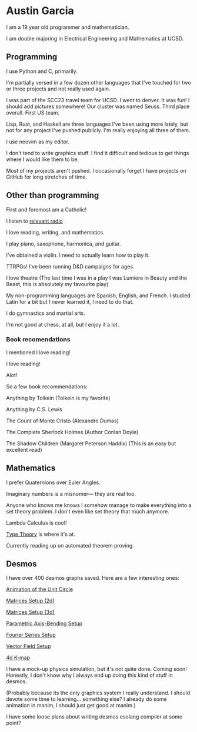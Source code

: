 # Austin Garcia

I am a 19 year old programmer and mathematician.

I am double majoring in Electrical Engineering and Mathematics at UCSD.

## Programming

I use Python and C, primarily. 

I'm partially versed in a few dozen other languages that I've touched for two or three projects and not really used again.

I was part of the SCC23 travel team for UCSD. I went to denver. It was fun! I should add pictures somewhere! Our cluster was named Seuss. Third place overall. First US team.

Lisp, Rust, and Haskell are three languages I've been using more lately, but not for any project I've pushed publicly. I'm really enjoying all three of them.

I use neovim as my editor. 

I don't tend to write graphics stuff. I find it difficult and tedious to get things where I would like them to be.

Most of my projects aren't pushed. I occasionally forget I have projects on GitHub for long stretches of time.

## Other than programming

First and foremost am a Catholic! 

I listen to [relevant radio](https://relevantradio.com/)

I love reading, writing, and mathematics.

I play piano, saxophone, harmonica, and guitar. 

I've obtained a violin. I need to actually learn how to play it.

TTRPGs! I've been running D&D campaigns for ages. 

I love theatre (The last time I was in a play I was Lumiere in Beauty and the Beast, this is absolutely my favourite play). 

My non-programming languages are Spanish, English, and French. I studied Latin for a bit but I never learned it, I need to do that.

I do gymnastics and martial arts.

I'm not good at chess, at all, but I enjoy it a lot. 

### Book recomendations

I mentioned I love reading!

I love reading!

Alot!

So a few book recommendations:

Anything by Tolkein (Tolkein is my favorite)

Anything by C.S. Lewis

The Count of Monte Cristo (Alexandre Dumas)

The Complete Sherlock Holmes (Author Conlan Doyle)

The Shadow Children (Margaret Peterson Haddix) (This is an easy but excellent read)

## Mathematics

I prefer Quaternions over Euler Angles.

Imaginary numbers is a misnomer— they are real too.

Anyone who knows me knows I somehow manage to make everything into a set theory problem. I don't even like set theory that much anymore.

Lambda Calculus is cool!

[Type Theory](https://hott.github.io/book/hott-online-1404-g79e6d60.pdf) is where it's at.

Currently reading up on automated theorem proving.

## Desmos

I have over 400 desmos graphs saved. Here are a few interesting ones:

[Animation of the Unit Circle](https://www.desmos.com/calculator/lzorsicscy)

[Matrices Setup (2d)](https://www.desmos.com/calculator/0qj4jdzyxh)

[Matrices Setup (3d)](https://www.desmos.com/calculator/ydnve1a4wd)

[Parametric Axis-Bending Setup](https://www.desmos.com/calculator/v6m8whr37n)

[Fourier Series Setup](https://www.desmos.com/calculator/i35womijug)

[Vector Field Setup](https://www.desmos.com/calculator/rwfthstuvu)

[4d K-map](https://www.desmos.com/calculator/yg1ddxdrdb)

I have a mock-up physics simulation, but it's not quite done. Coming soon! Honestly, I don't know why I always end up doing this kind of stuff in desmos. 

(Probably because its the only graphics system I really understand. I should devote some time to learning... something else? I already do some animation in manim, I should just get good at manim.)

I have some loose plans about writing desmos esolang compiler at some point?
